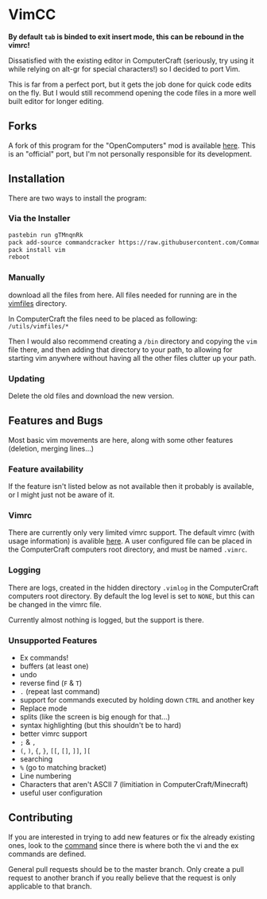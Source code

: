 # VimCC

**By default `tab` is binded to exit insert mode, this can be rebound in the vimrc!**

Dissatisfied with the existing editor in ComputerCraft (seriously, try using it
while relying on alt-gr for special characters!) so I decided to port Vim.

This is far from a perfect port, but it gets the job done for quick code edits
on the fly. But I would still recommend opening the code files in a more well
built editor for longer editing.

## Forks

A fork of this program for the "OpenComputers" mod is available
[here](https://github.com/Vexatos/VimOC). This is an "official" port, but I'm
not personally responsible for its development.

## Installation

There are two ways to install the program:

### Via the Installer

```bash
pastebin run gTMnqnRk
pack add-source commandcracker https://raw.githubusercontent.com/Commandcracker/CC-packages/master/packages.json
pack install vim
reboot
```

### Manually

download all the files from here.
All files needed for running are in the [vimfiles](./vimfiles) directory.

In ComputerCraft the files need to be placed as following:
`/utils/vimfiles/*`

Then I would also recommend creating a `/bin` directory and copying the `vim`
file there, and then adding that directory to your path, to allowing for
starting vim anywhere without having all the other files clutter up your path.

### Updating

Delete the old files and download the new version.

## Features and Bugs

Most basic vim movements are here, along with some other features (deletion,
merging lines...)

### Feature availability

If the feature isn't listed below as not available then it probably is available,
or I might just not be aware of it.

### Vimrc

There are currently only very limited vimrc support. The default vimrc (with
usage information) is avalible [here](./vimfiles/vimrcDefault). A user
configured file can be placed in the ComputerCraft computers root directory, and
must be named `.vimrc`.

### Logging

There are logs, created in the hidden directory `.vimlog` in the ComputerCraft
computers root directory. By default the log level is set to `NONE`, but this
can be changed in the vimrc file.

Currently almost nothing is logged, but the support is there.

### Unsupported Features

- Ex commands!
- buffers (at least one)
- undo
- reverse find (`F` & `T`)
- `.` (repeat last command)
- support for commands executed by holding down `CTRL` and another key
- Replace mode
- splits (like the screen is big enough for that...)
- syntax highlighting (but this shouldn't be to hard)
- better vimrc support
- `;` & `,`
- `(`, `)`, `{`, `}`, `[[`, `[]`, `]]`, `][`
- searching
- `%` (go to matching bracket)
- Line numbering
- Characters that aren't ASCII 7 (limitiation in ComputerCraft/Minecraft)
- useful user configuration

## Contributing

If you are interested in trying to add new features or fix the already existing
ones, look to the [command](./vimfiles/command.lua) since there is where both the vi
and the ex commands are defined.

General pull requests should be to the master branch.
Only create a pull request to another branch if you really believe that the request
is only applicable to that branch.
